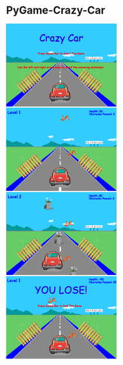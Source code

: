 # PyGame-Crazy-Car
<img src = "https://github.com/gavinpritipaul/PyGame-Crazy-Car/blob/master/Capture2.PNG" width = 300>
<img src = "https://github.com/gavinpritipaul/PyGame-Crazy-Car/blob/master/Capture3.PNG" width = 300>
<img src = "https://github.com/gavinpritipaul/PyGame-Crazy-Car/blob/master/Capture.PNG"  width = 300>
<img src = "https://github.com/gavinpritipaul/PyGame-Crazy-Car/blob/master/Capture4.PNG" width = 300>
